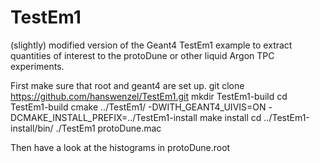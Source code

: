 # TestEm1
(slightly) modified version of the Geant4 TestEm1 example to extract quantities of interest to the  protoDune or other liquid Argon TPC experiments.

First make sure that root and geant4 are set up. 
git clone https://github.com/hanswenzel/TestEm1.git
mkdir TestEm1-build 
cd TestEm1-build
cmake ../TestEm1/  -DWITH_GEANT4_UIVIS=ON -DCMAKE_INSTALL_PREFIX=../TestEm1-install
make install
cd ../TestEm1-install/bin/
./TestEm1 protoDune.mac


Then have a look at the histograms in protoDune.root